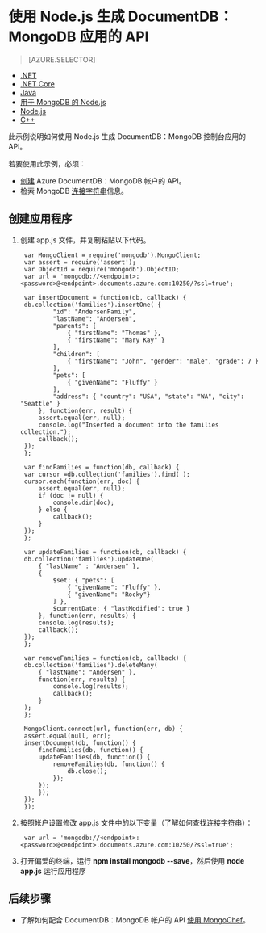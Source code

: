 <properties
    pageTitle="使用 MongoDB API 生成 DocumentDB 应用 | Azure"
    description="使用 MongoDB 的 DocumentDB API 创建联机数据库的 NoSQL 教程。"
    keywords="mongodb 示例"
    services="documentdb"
    author="AndrewHoh"
    manager="jhubbard"
    editor=""
    documentationcenter=""
    translationtype="Human Translation" />
    
<tags
    ms.assetid="fb38bc53-3561-487d-9e03-20f232319a87"
    ms.service="documentdb"
    ms.workload="data-services"
    ms.tgt_pltfrm="na"
    ms.devlang="na"
    ms.topic="article"
    ms.date="03/06/2017"
    wacn.date="04/17/2017"
    ms.author="anhoh"
    ms.sourcegitcommit="7cc8d7b9c616d399509cd9dbdd155b0e9a7987a8"
    ms.openlocfilehash="de12bc89e5334d64b9dc8bab58eb9df167a6d60d"
    ms.lasthandoff="04/07/2017" />

# <a name="build-a-documentdb-api-for-mongodb-app-using-nodejs"></a>使用 Node.js 生成 DocumentDB：MongoDB 应用的 API
> [AZURE.SELECTOR]
- [.NET](/documentation/articles/documentdb-get-started/)
- [.NET Core](/documentation/articles/documentdb-dotnetcore-get-started/)
- [Java](/documentation/articles/documentdb-java-get-started/)
- [用于 MongoDB 的 Node.js](/documentation/articles/documentdb-mongodb-samples/)
- [Node.js](/documentation/articles/documentdb-nodejs-get-started/)
- [C++](/documentation/articles/documentdb-cpp-get-started/)

此示例说明如何使用 Node.js 生成 DocumentDB：MongoDB 控制台应用的 API。

若要使用此示例，必须：

- [创建](/documentation/articles/documentdb-create-mongodb-account/) Azure DocumentDB：MongoDB 帐户的 API。
- 检索 MongoDB [连接字符串](/documentation/articles/documentdb-connect-mongodb-account/)信息。

## <a name="create-the-app"></a>创建应用程序

1. 创建 app.js 文件，并复制粘贴以下代码。

        var MongoClient = require('mongodb').MongoClient;
        var assert = require('assert');
        var ObjectId = require('mongodb').ObjectID;
        var url = 'mongodb://<endpoint>:<password>@<endpoint>.documents.azure.com:10250/?ssl=true';

        var insertDocument = function(db, callback) {
        db.collection('families').insertOne( {
                "id": "AndersenFamily",
                "lastName": "Andersen",
                "parents": [
                    { "firstName": "Thomas" },
                    { "firstName": "Mary Kay" }
                ],
                "children": [
                    { "firstName": "John", "gender": "male", "grade": 7 }
                ],
                "pets": [
                    { "givenName": "Fluffy" }
                ],
                "address": { "country": "USA", "state": "WA", "city": "Seattle" }
            }, function(err, result) {
            assert.equal(err, null);
            console.log("Inserted a document into the families collection.");
            callback();
        });
        };

        var findFamilies = function(db, callback) {
        var cursor =db.collection('families').find( );
        cursor.each(function(err, doc) {
            assert.equal(err, null);
            if (doc != null) {
                console.dir(doc);
            } else {
                callback();
            }
        });
        };

        var updateFamilies = function(db, callback) {
        db.collection('families').updateOne(
            { "lastName" : "Andersen" },
            {
                $set: { "pets": [
                    { "givenName": "Fluffy" },
                    { "givenName": "Rocky"}
                ] },
                $currentDate: { "lastModified": true }
            }, function(err, results) {
            console.log(results);
            callback();
        });
        };

        var removeFamilies = function(db, callback) {
        db.collection('families').deleteMany(
            { "lastName": "Andersen" },
            function(err, results) {
                console.log(results);
                callback();
            }
        );
        };

        MongoClient.connect(url, function(err, db) {
        assert.equal(null, err);
        insertDocument(db, function() {
            findFamilies(db, function() {
            updateFamilies(db, function() {
                removeFamilies(db, function() {
                    db.close();
                });
            });
            });
        });
        });

2. 按照帐户设置修改 app.js 文件中的以下变量（了解如何查找[连接字符串](/documentation/articles/documentdb-connect-mongodb-account/)）：

        var url = 'mongodb://<endpoint>:<password>@<endpoint>.documents.azure.com:10250/?ssl=true';

3. 打开偏爱的终端，运行 **npm install mongodb --save**，然后使用 **node app.js** 运行应用程序

## <a name="next-steps"></a>后续步骤
- 了解如何配合 DocumentDB：MongoDB 帐户的 API [使用 MongoChef](/documentation/articles/documentdb-mongodb-mongochef/)。

<!-- Update_Description: wording update -->